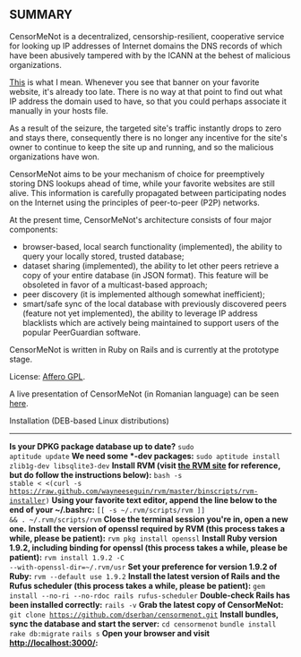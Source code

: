 SUMMARY
-------

CensorMeNot is a decentralized, censorship-resilient, cooperative service for looking up IP addresses of Internet domains the DNS records of which have been abusively tampered with by the ICANN at the behest of malicious organizations.

[This](http://static.arstechnica.com/12-20-2010/ICE-seized.jpg) is what I mean. Whenever you see that banner on your favorite website, it's already too late. There is no way at that point to find out what IP address the domain used to have, so that you could perhaps associate it manually in your hosts file.

As a result of the seizure, the targeted site's traffic instantly drops to zero and stays there, consequently there is no longer any incentive for the site's owner to continue to keep the site up and running, and so the malicious organizations have won.

CensorMeNot aims to be your mechanism of choice for preemptively storing DNS lookups ahead of time, while your favorite websites are still alive. This information is carefully propagated between participating nodes on the Internet using the principles of peer-to-peer (P2P) networks.

At the present time, CensorMeNot's architecture consists of four major components:

* browser-based, local search functionality (implemented), the ability to query your locally stored, trusted database;
* dataset sharing (implemented), the ability to let other peers retrieve a copy of your entire database (in JSON format). This feature will be obsoleted in favor of a multicast-based approach;
* peer discovery (it is implemented although somewhat inefficient);
* smart/safe sync of the local database with previously discovered peers (feature not yet implemented), the ability to leverage IP address blacklists which are actively being maintained to support users of the popular PeerGuardian software.

CensorMeNot is written in Ruby on Rails and is currently at the prototype stage.

License: [Affero GPL](http://www.gnu.org/licenses/agpl.html).

A live presentation of CensorMeNot (in Romanian language) can be seen [here](http://www.youtube.com/watch?v=YNZDhPIdaho).

Installation (DEB-based Linux distributions)
____________________________________________

<strong>Is your DPKG package database up to date?</strong>
<code>sudo aptitude update</code>
<strong>We need some *-dev packages:</strong>
<code>sudo aptitude install zlib1g-dev libsqlite3-dev</code>
<strong>Install RVM (visit [the RVM site](http://beginrescueend.com/rvm/install/) for reference, but do follow the instructions below):</strong>
<code>bash -s stable < <(curl -s https://raw.github.com/wayneeseguin/rvm/master/binscripts/rvm-installer)</code>
<strong>Using your favorite text editor, append the line below to the end of your ~/.bashrc:</strong>
<code>[[ -s ~/.rvm/scripts/rvm ]] && . ~/.rvm/scripts/rvm</code>
<strong>Close the terminal session you're in, open a new one.</strong>
<strong>Install the version of openssl required by RVM (this process takes a while, please be patient):</strong>
<code>rvm pkg install openssl</code>
<strong>Install Ruby version 1.9.2, including binding for openssl (this process takes a while, please be patient):</strong>
<code>rvm install 1.9.2 -C --with-openssl-dir=~/.rvm/usr</code>
<strong>Set your preference for version 1.9.2 of Ruby:</strong>
<code>rvm --default use 1.9.2</code>
<strong>Install the latest version of Rails and the Rufus scheduler (this process takes a while, please be patient):</strong>
<code>gem install --no-ri --no-rdoc rails rufus-scheduler</code>
<strong>Double-check Rails has been installed correctly:</strong>
<code>rails -v</code>
<strong>Grab the latest copy of CensorMeNot:</strong>
<code>git clone https://github.com/dserban/censormenot.git</code>
<strong>Install bundles, sync the database and start the server:</strong>
<code>cd censormenot</code>
<code>bundle install</code>
<code>rake db:migrate</code>
<code>rails s</code>
<strong>Open your browser and visit [http://localhost:3000/](http://localhost:3000/):</strong>

